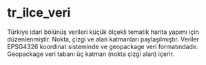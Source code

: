 # tr_ilce_veri
Türkiye idari bölünüş verileri küçük ölçekli tematik harita yapımı için düzenlenmiştir.
Nokta, çizgi ve alan katmanları paylaşılmıştır. 
Veriler EPSG4326 koordinat sisteminde ve geopackage veri formatındadır.
Geopackage veri tabanı üç katman (nokta çizgi alan) içerir. 
